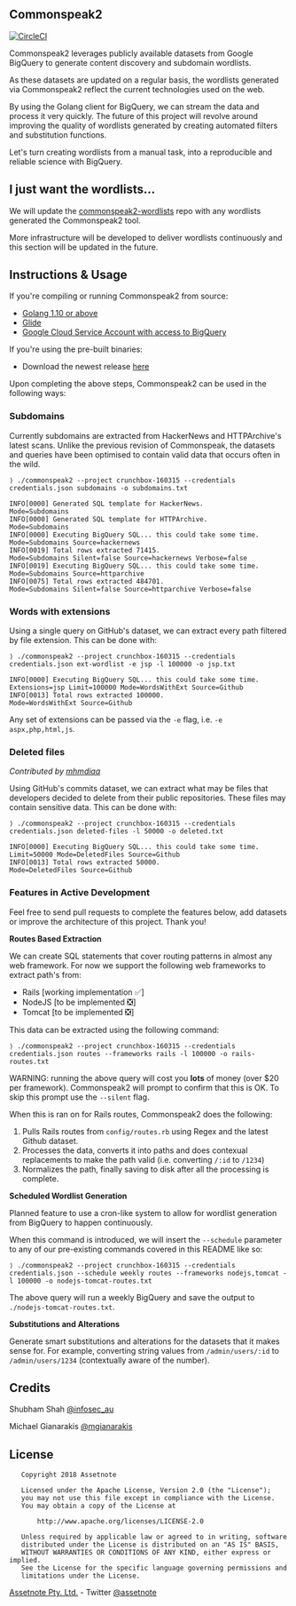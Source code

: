 Commonspeak2
---

[![CircleCI](https://circleci.com/gh/assetnote/commonspeak2.svg?style=svg)](https://circleci.com/gh/assetnote/commonspeak2)

Commonspeak2 leverages publicly available datasets from Google BigQuery to generate content discovery and subdomain wordlists.

As these datasets are updated on a regular basis, the wordlists generated via Commonspeak2 reflect the current technologies used on the web.

By using the Golang client for BigQuery, we can stream the data and process it very quickly. The future of this project will revolve around improving the quality of wordlists generated by creating automated filters and substitution functions.

Let's turn creating wordlists from a manual task, into a reproducible and reliable science with BigQuery.


I just want the wordlists...
----
We will update the [commonspeak2-wordlists](https://github.com/assetnote/commonspeak2-wordlists) repo with any wordlists generated the Commonspeak2 tool.

More infrastructure will be developed to deliver wordlists continuously and this section will be updated in the future.


Instructions & Usage
----

If you're compiling or running Commonspeak2 from source:

* [Golang 1.10 or above](https://storage.googleapis.com/golang/getgo/installer_linux)
* [Glide](https://github.com/Masterminds/glide)
* [Google Cloud Service Account with access to BigQuery](https://cloud.google.com/bigquery/docs/reference/libraries#client-libraries-install-go)

If you're using the pre-built binaries:

* Download the newest release [here](https://github.com/assetnote/commonspeak2/releases)

Upon completing the above steps, Commonspeak2 can be used in the following ways:

### Subdomains

Currently subdomains are extracted from HackerNews and HTTPArchive's latest scans. Unlike the previous revision of Commonspeak, the datasets and queries have been optimised to contain valid data that occurs often in the wild. 

`⟩ ./commonspeak2 --project crunchbox-160315 --credentials credentials.json subdomains -o subdomains.txt`

```
INFO[0000] Generated SQL template for HackerNews.        Mode=Subdomains
INFO[0000] Generated SQL template for HTTPArchive.       Mode=Subdomains
INFO[0000] Executing BigQuery SQL... this could take some time.  Mode=Subdomains Source=hackernews
INFO[0019] Total rows extracted 71415.                   Mode=Subdomains Silent=false Source=hackernews Verbose=false
INFO[0019] Executing BigQuery SQL... this could take some time.  Mode=Subdomains Source=httparchive
INFO[0075] Total rows extracted 484701.                  Mode=Subdomains Silent=false Source=httparchive Verbose=false
```

### Words with extensions

Using a single query on GitHub's dataset, we can extract every path filtered by file extension. This can be done with:

`⟩ ./commonspeak2 --project crunchbox-160315 --credentials credentials.json ext-wordlist -e jsp -l 100000 -o jsp.txt`


```
INFO[0000] Executing BigQuery SQL... this could take some time.  Extensions=jsp Limit=100000 Mode=WordsWithExt Source=Github
INFO[0013] Total rows extracted 100000.                  Mode=WordsWithExt Source=Github
```

Any set of extensions can be passed via the `-e` flag, i.e. `-e aspx,php,html,js`.

### Deleted files

*Contributed by [mhmdiaa](https://twitter.com/mhmdiaa)*

Using GitHub's commits dataset, we can extract what may be files that developers decided to delete from their public repositories. These files may contain sensitive data. This can be done with:

`⟩ ./commonspeak2 --project crunchbox-160315 --credentials credentials.json deleted-files -l 50000 -o deleted.txt`


```
INFO[0000] Executing BigQuery SQL... this could take some time.  Limit=50000 Mode=DeletedFiles Source=Github
INFO[0013] Total rows extracted 50000.                  Mode=DeletedFiles Source=Github
```


### Features in Active Development

Feel free to send pull requests to complete the features below, add datasets or improve the architecture of this project. Thank you!

**Routes Based Extraction**

We can create SQL statements that cover routing patterns in almost any web framework. For now we support the following web frameworks to extract path's from:

- Rails  [working implementation ✅]
- NodeJS [to be implemented ❎]
- Tomcat [to be implemented ❎]

This data can be extracted using the following command:

`⟩ ./commonspeak2 --project crunchbox-160315 --credentials credentials.json routes --frameworks rails -l 100000 -o rails-routes.txt`

WARNING: running the above query will cost you **lots** of money (over $20 per framework). Commonspeak2 will prompt to confirm that this is OK. To skip this prompt use the `--silent` flag.

When this is ran on for Rails routes, Commonspeak2 does the following:

1) Pulls Rails routes from `config/routes.rb` using Regex and the latest Github dataset.
2) Processes the data, converts it into paths and does contexual replacements to make the path valid (i.e. converting `/:id` to `/1234`)
3) Normalizes the path, finally saving to disk after all the processing is complete.

**Scheduled Wordlist Generation**

Planned feature to use a cron-like system to allow for wordlist generation from BigQuery to happen continuously.

When this command is introduced, we will insert the `--schedule` parameter to any of our pre-existing commands covered in this README like so:

`⟩ ./commonspeak2 --project crunchbox-160315 --credentials credentials.json --schedule weekly routes --frameworks nodejs,tomcat -l 100000 -o nodejs-tomcat-routes.txt`

The above query will run a weekly BigQuery and save the output to `./nodejs-tomcat-routes.txt`.

**Substitutions and Alterations**

Generate smart substitutions and alterations for the datasets that it makes sense for. For example, converting string values from `/admin/users/:id` to `/admin/users/1234` (contextually aware of the number).

Credits
----

Shubham Shah [@infosec_au](https://twitter.com/infosec_au)

Michael Gianarakis [@mgianarakis](https://twitter.com/mgianarakis)

License
----

```
   Copyright 2018 Assetnote

   Licensed under the Apache License, Version 2.0 (the "License");
   you may not use this file except in compliance with the License.
   You may obtain a copy of the License at

       http://www.apache.org/licenses/LICENSE-2.0

   Unless required by applicable law or agreed to in writing, software
   distributed under the License is distributed on an "AS IS" BASIS,
   WITHOUT WARRANTIES OR CONDITIONS OF ANY KIND, either express or implied.
   See the License for the specific language governing permissions and
   limitations under the License.
```

[Assetnote Pty. Ltd.](https://assetnote.io/) - Twitter [@assetnote](https://twitter.com/assetnote)
